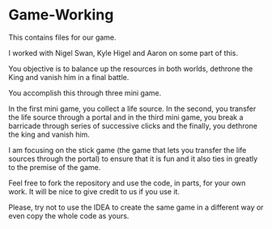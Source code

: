 Game-Working
============

This contains files for our game. 

I worked with Nigel Swan, Kyle Higel  and Aaron on some part of this.


You objective is to balance up the resources in both worlds, dethrone the King and vanish him in a final battle.

You accomplish this through three mini game. 

In the first mini game, you collect a life source. In the second, you transfer the life source through a portal and in the third mini game, you break a barricade through series of successive clicks and the finally, you dethrone the king and vanish him.


I am focusing on the stick game (the game that lets you transfer the life sources through the portal) to ensure that it is fun and it also ties in greatly to the premise of the game.

Feel free to fork the repository and use the code, in parts, for your own work. It will be nice to give credit to us if you use it. 

Please, try not to use the IDEA to create the same game in a different way or even copy the whole code as yours.



